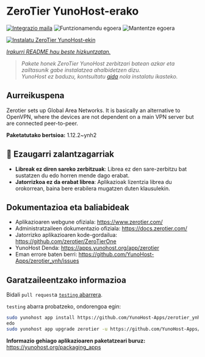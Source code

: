 <!--
Ohart ongi: README hau automatikoki sortu da <https://github.com/YunoHost/apps/tree/master/tools/readme_generator>ri esker
EZ editatu eskuz.
-->

# ZeroTier YunoHost-erako

[![Integrazio maila](https://dash.yunohost.org/integration/zerotier.svg)](https://dash.yunohost.org/appci/app/zerotier) ![Funtzionamendu egoera](https://ci-apps.yunohost.org/ci/badges/zerotier.status.svg) ![Mantentze egoera](https://ci-apps.yunohost.org/ci/badges/zerotier.maintain.svg)

[![Instalatu ZeroTier YunoHost-ekin](https://install-app.yunohost.org/install-with-yunohost.svg)](https://install-app.yunohost.org/?app=zerotier)

*[Irakurri README hau beste hizkuntzatan.](./ALL_README.md)*

> *Pakete honek ZeroTier YunoHost zerbitzari batean azkar eta zailtasunik gabe instalatzea ahalbidetzen dizu.*  
> *YunoHost ez baduzu, kontsultatu [gida](https://yunohost.org/install) nola instalatu ikasteko.*

## Aurreikuspena

Zerotier sets up Global Area Networks.
It is basically an alternative to OpenVPN, where the devices are not dependent on a main VPN server but are connected peer-to-peer.


**Paketatutako bertsioa:** 1.12.2~ynh2
## :red_circle: Ezaugarri zalantzagarriak

- **Libreak ez diren sareko zerbitzuak**: Librea ez den sare-zerbitzu bat sustatzen du edo horren mende dago erabat.
- **Jatorrizkoa ez da erabat librea**: Aplikazioak lizentzia librea du orokorrean, baina bere erabilera mugatzen duten klausulekin.

## Dokumentazioa eta baliabideak

- Aplikazioaren webgune ofiziala: <https://www.zerotier.com/>
- Administratzaileen dokumentazio ofiziala: <https://docs.zerotier.com/>
- Jatorrizko aplikazioaren kode-gordailua: <https://github.com/zerotier/ZeroTierOne>
- YunoHost Denda: <https://apps.yunohost.org/app/zerotier>
- Eman errore baten berri: <https://github.com/YunoHost-Apps/zerotier_ynh/issues>

## Garatzaileentzako informazioa

Bidali `pull request`a [`testing` abarrera](https://github.com/YunoHost-Apps/zerotier_ynh/tree/testing).

`testing` abarra probatzeko, ondorengoa egin:

```bash
sudo yunohost app install https://github.com/YunoHost-Apps/zerotier_ynh/tree/testing --debug
edo
sudo yunohost app upgrade zerotier -u https://github.com/YunoHost-Apps/zerotier_ynh/tree/testing --debug
```

**Informazio gehiago aplikazioaren paketatzeari buruz:** <https://yunohost.org/packaging_apps>

